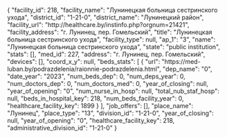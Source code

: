 {
    "facility_id": 218,
    "facility_name": "Лунинецкая больница сестринского ухода",
    "district_id": "1-21-0",
    "district_name": "Лунинецкий район",
    "facility_url": "http:\/\/healthcare.by\/instinfo.php?orgnum=21421",
    "facility_address": "г. Лунинец, пер. Гомельский",
    "title": "Лунинецкая больница сестринского ухода",
    "facility_type": null,
    "ap_1": "3",
    "name": "Лунинецкая больница сестринского ухода",
    "state": "public institution",
    "stats": [],
    "med_id": 227,
    "address": "г. Лунинец, пер. Гомельский",
    "devices": [],
    "coord_x_y": null,
    "beds_stats": [
        {
            "url": "https:\/\/med-luban.by\/podrazdelenia\/raionnie-podrazdelenia.html",
            "dep_name": "0",
            "date_year": "2023",
            "num_beds_dep": 0,
            "num_deps_year": 0,
            "num_doctors_dep": 0,
            "num_doctors_med": 0,
            "year_of_closing": null,
            "year_of_opening": "0",
            "num_nurse_in_hosp": null,
            "total_nub_staf_hosp": null,
            "beds_in_hospital_key": 218,
            "num_beds_facility_year": 0,
            "healthcare_facility_key": 1899
        }
    ],
    "job_offers": [],
    "place_name": "Лунинец",
    "place_type": "13",
    "division_id": "1-21-0",
    "year_of_closing": null,
    "year_of_opening": "0",
    "healthcare_facility_key": 218,
    "administrative_division_id": "1-21-0"
}